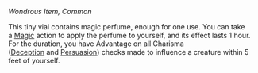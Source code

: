 _Wondrous Item, Common_

This tiny vial contains magic perfume, enough for one use. You can take a [Magic](https://www.dndbeyond.com/sources/dnd/free-rules/rules-glossary#MagicAction) action to apply the perfume to yourself, and its effect lasts 1 hour. For the duration, you have Advantage on all Charisma ([Deception](https://www.dndbeyond.com/sources/dnd/free-rules/playing-the-game#Skills) and [Persuasion](https://www.dndbeyond.com/sources/dnd/free-rules/playing-the-game#Skills)) checks made to influence a creature within 5 feet of yourself.